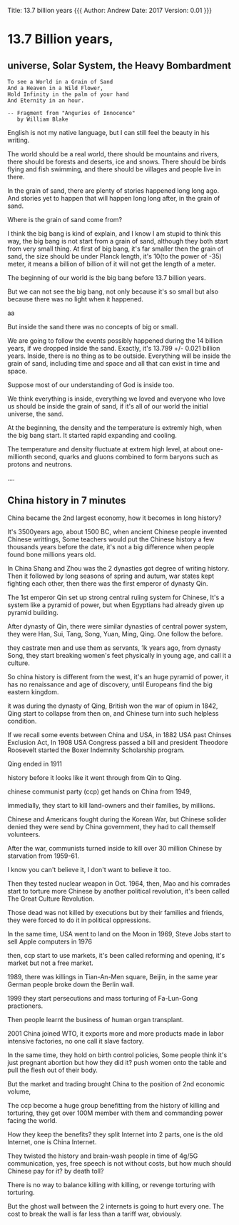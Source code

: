 Title: 13.7 billion years {{{
Author: Andrew
Date: 2017
Version: 0.01
}}}

# 13.7 Billion years, 
## universe, Solar System, the Heavy Bombardment



    To see a World in a Grain of Sand
    And a Heaven in a Wild Flower,
    Hold Infinity in the palm of your hand
    And Eternity in an hour.

    -- Fragment from "Anguries of Innocence" 
       by William Blake


English is not my native language, but I can still feel the
beauty in his writing.

The world should be a real world, there should be mountains
and rivers, there should be forests and deserts, ice and
snows. There should be birds flying and fish swimming,
and there should be villages and people live in there.

In the grain of sand, there are plenty of stories happened long long
ago. And stories yet to happen that will happen long long
after, in the grain of sand.

Where is the grain of sand come from?

I think the big bang is kind of explain, and I know I am
stupid to think this way, the big bang is not start from a
grain of sand, although they both start from very small
thing. At first of big bang, it's far smaller then the grain
of sand, the size should be under Planck length, it's 
10(to the power of -35) meter, it means a billion of billion
of it will not get the length of a meter.


The beginning of our world is the big bang before 13.7
billion years.

But we can not see the big bang, not only because it's so
small but also because there was no light when it happened.

aa

But inside the sand there was no concepts of big or small.

We are going to follow the events possibly happened during
the 14 billion years, if we dropped inside the sand.
Exactly, it's 13.799 +/- 0.021 billion years. Inside,
there is no thing as to be outside. Everything will be
inside the grain of sand, including time and space and all
that can exist in time and space. 

Suppose most of our understanding of God is inside too.

We think everything is inside, everything we loved and
everyone who love us should be inside the grain of sand,
if it's all of our world the initial universe, the sand.

At the beginning, the density and the temperature is
extremly high, when the big bang start. It started rapid
expanding and cooling.

The temperature and density fluctuate at extrem high level,
at about one-millionth second, quarks and gluons combined to
form baryons such as protons and neutrons. 


....


## China history in 7 minutes

China became the 2nd largest economy, how it becomes in long
history?

It's 3500years ago, about 1500 BC, when ancient Chinese people invented Chinese writtings,
Some teachers would put the Chinese history a few
thousands years before the date, it's not a big difference
when people found bone millions years old.

In China Shang and Zhou was the 2 dynasties got degree of writing
history. Then it followed by long seasons of spring and autum, war
states kept fighting each other, then there was the first
emperor of dynasty Qin.

The 1st emperor Qin set up strong central ruling
system for Chinese, It's a system like a pyramid
of power, but when Egyptians had already given up pyramid building.

After dynasty of Qin, there were similar dynasties of
central power system, they were Han, Sui, Tang, Song, Yuan,
Ming, Qing. One follow the before. 

they castrate men and use them as servants, 1k years ago, from dynasty Song, 
they start breaking women's feet physically in young age,
and call it a culture.

So china history is different from the west, it's an huge pyramid of power, 
it has no renaissance and age of discovery,
until Europeans find the big eastern kingdom.

it was during the dynasty of Qing,
British won the war of opium in 1842, Qing
start to collapse from then on, and Chinese turn into such
helpless condition. 

If we recall some events between China and USA,
in 1882 USA past Chinses Exclusion Act, 
In 1908 USA Congress passed a bill and president
Theodore Roosevelt started the Boxer Indemnity Scholarship
program.

Qing ended in 1911 

history before it looks like it went through from Qin to Qing.

chinese communist party (ccp) get hands on China from 1949,

immedially, they start to kill land-owners and their
families, by millions. 

Chinese and Americans fought during the Korean War, but Chinese solider denied
they were send by China government, they had to call themself
volunteers.

After the war, communists turned inside to kill over 30 million Chinese by
starvation from 1959-61.  

I know you can't believe it, I don't want to believe it too.

Then they tested nuclear weapon in Oct. 1964, 
then, Mao and his comrades start to torture more Chinese by
another political revolution, it's been called The Great Culture Revolution.

Those dead was not killed by executions but by their families
and friends, they were forced to do it in political
oppressions.

In the same time, USA went to land on the Moon in 1969, 
Steve Jobs start to sell Apple computers in 1976

then, ccp start to use markets, it's
been called reforming and opening, it's market but not a free market. 

1989, there was killings in Tian-An-Men square, Beijin,  in
the same year German people broke down the Berlin wall.

1999 they start persecutions and mass torturing of Fa-Lun-Gong practioners.

Then people learnt the business of human organ transplant.

2001 China joined WTO, it exports more and more products
made in labor intensive factories, no one call it slave
factory.

In the same time, they hold on birth control policies,
Some people think it's just pregnant abortion but
how they did it? push women onto the table and pull the flesh
out of their body. 

But the market and trading brought China to the position of
2nd economic volume, 

The ccp  become a huge group benefitting from
the history of killing and torturing, they get over 100M member
with them and commanding power facing the world.

How they keep the benefits? they split Internet into 2 parts, one is the old
Internet, one is China Internet.

They twisted the history and brain-wash
people in time of 4g/5G communication, yes, free speech is not without
costs, but how much should Chinese pay for it? by death
toll?

There is no way to balance killing with killing, or revenge
torturing with torturing.  

But the ghost wall between the 2 internets is going to hurt
every one. The cost to break the wall is far less than a tariff
war, obviously.



<!-- vim: set tw=60 ft=markdown nowrap fdm=marker ignorecase: -->
